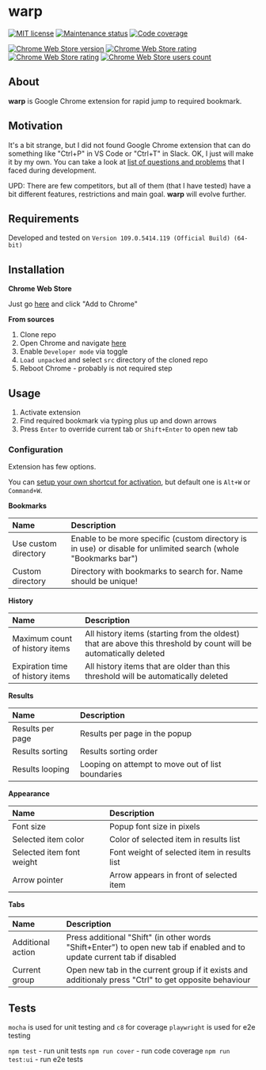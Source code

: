 # warp

[![MIT license][license-badge]][license-url]
[![Maintenance status][status-badge]][status-url]
[![Code coverage][coverage-badge]][coverage-url]

[![Chrome Web Store version][store-version-badge]][store-version-url]
[![Chrome Web Store rating][store-rating-badge]][store-rating-url]
[![Chrome Web Store rating][store-stars-badge]][store-stars-url]
[![Chrome Web Store users count][store-users-badge]][store-users-url]

## About

**warp** is Google Chrome extension for rapid jump to required bookmark.

## Motivation

It's a bit strange, but I did not found Google Chrome extension that can do something like "Ctrl+P" in VS Code or "Ctrl+T" in Slack. OK, I just will make it by my own. You can take a look at [list of questions and problems](./QA.md) that I faced during development.

UPD: There are few competitors, but all of them (that I have tested) have a bit different features, restrictions and main goal. **warp** will evolve further.

## Requirements

Developed and tested on `Version 109.0.5414.119 (Official Build) (64-bit)`

## Installation

**Chrome Web Store**

Just go [here][store-version-url] and click "Add to Chrome"

**From sources**

1. Clone repo
2. Open Chrome and navigate [here](chrome://extensions/)
3. Enable `Developer mode` via toggle
4. `Load unpacked` and select `src` directory of the cloned repo
5. Reboot Chrome - probably is not required step

## Usage

1. Activate extension
2. Find required bookmark via typing plus up and down arrows
3. Press `Enter` to override current tab or `Shift+Enter` to open new tab

### Configuration

Extension has few options.

You can [setup your own shortcut for activation](chrome://extensions/shortcuts), but default one is `Alt+W` or `Command+W`.

**Bookmarks**

| Name | Description |
| :--- | :--- |
| Use custom directory | Enable to be more specific (custom directory is in use) or disable for unlimited search (whole "Bookmarks bar") |
| Custom directory | Directory with bookmarks to search for. Name should be unique! |

**History**

| Name | Description |
| :--- | :--- |
| Maximum count of history items | All history items (starting from the oldest) that are above this threshold by count will be automatically deleted |
| Expiration time of history items | All history items that are older than this threshold will be automatically deleted |

**Results**

| Name | Description |
| :--- | :--- |
| Results per page | Results per page in the popup |
| Results sorting | Results sorting order |
| Results looping | Looping on attempt to move out of list boundaries |

**Appearance**

| Name | Description |
| :--- | :--- |
| Font size | Popup font size in pixels |
| Selected item color | Color of selected item in results list |
| Selected item font weight | Font weight of selected item in results list |
| Arrow pointer | Arrow appears in front of selected item |

**Tabs**

| Name | Description |
| :--- | :--- |
| Additional action | Press additional "Shift" (in other words "Shift+Enter") to open new tab if enabled and to update current tab if disabled |
| Current group | Open new tab in the current group if it exists and additionaly press "Ctrl" to get opposite behaviour |

## Tests

`mocha` is used for unit testing and `c8` for coverage
`playwright` is used for e2e testing

`npm test` - run unit tests
`npm run cover` - run code coverage
`npm run test:ui` - run e2e tests

[status-url]: https://github.com/vikian050194/warp/pulse
[status-badge]: https://img.shields.io/github/last-commit/vikian050194/warp.svg

[license-url]: https://github.com/vikian050194/warp/blob/master/LICENSE
[license-badge]: https://img.shields.io/github/license/vikian050194/warp.svg

[coverage-url]: https://codecov.io/gh/vikian050194/warp
[coverage-badge]: https://img.shields.io/codecov/c/github/vikian050194/warp

[store-version-url]: https://chrome.google.com/webstore/detail/warp/kfpnmdafkjnbhidilikbkggjnmndobnc
[store-version-badge]: https://img.shields.io/chrome-web-store/v/kfpnmdafkjnbhidilikbkggjnmndobnc

[store-rating-url]: https://chrome.google.com/webstore/detail/warp/kfpnmdafkjnbhidilikbkggjnmndobnc
[store-rating-badge]: https://img.shields.io/chrome-web-store/rating/kfpnmdafkjnbhidilikbkggjnmndobnc

[store-stars-url]: https://chrome.google.com/webstore/detail/warp/kfpnmdafkjnbhidilikbkggjnmndobnc
[store-stars-badge]: https://img.shields.io/chrome-web-store/stars/kfpnmdafkjnbhidilikbkggjnmndobnc

[store-users-url]: https://chrome.google.com/webstore/detail/warp/kfpnmdafkjnbhidilikbkggjnmndobnc
[store-users-badge]: https://img.shields.io/chrome-web-store/users/kfpnmdafkjnbhidilikbkggjnmndobnc
